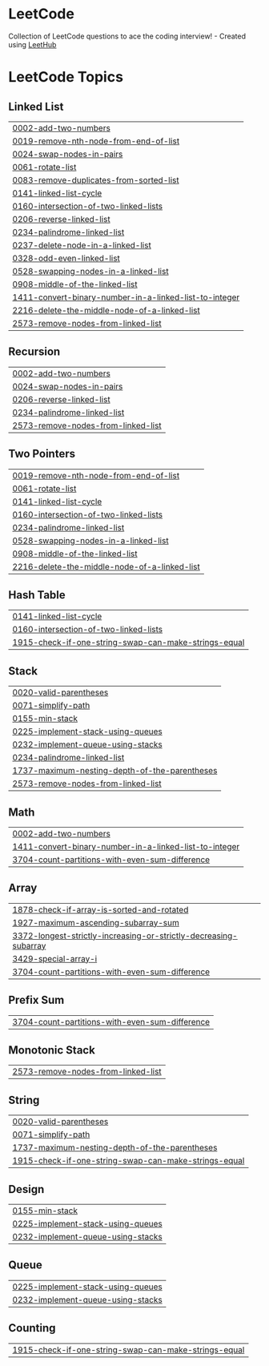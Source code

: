 # LeetCode
Collection of LeetCode questions to ace the coding interview! - Created using [LeetHub](https://github.com/QasimWani/LeetHub)

<!---LeetCode Topics Start-->
# LeetCode Topics
## Linked List
|  |
| ------- |
| [0002-add-two-numbers](https://github.com/Anshu10101/LeetCode/tree/master/0002-add-two-numbers) |
| [0019-remove-nth-node-from-end-of-list](https://github.com/Anshu10101/LeetCode/tree/master/0019-remove-nth-node-from-end-of-list) |
| [0024-swap-nodes-in-pairs](https://github.com/Anshu10101/LeetCode/tree/master/0024-swap-nodes-in-pairs) |
| [0061-rotate-list](https://github.com/Anshu10101/LeetCode/tree/master/0061-rotate-list) |
| [0083-remove-duplicates-from-sorted-list](https://github.com/Anshu10101/LeetCode/tree/master/0083-remove-duplicates-from-sorted-list) |
| [0141-linked-list-cycle](https://github.com/Anshu10101/LeetCode/tree/master/0141-linked-list-cycle) |
| [0160-intersection-of-two-linked-lists](https://github.com/Anshu10101/LeetCode/tree/master/0160-intersection-of-two-linked-lists) |
| [0206-reverse-linked-list](https://github.com/Anshu10101/LeetCode/tree/master/0206-reverse-linked-list) |
| [0234-palindrome-linked-list](https://github.com/Anshu10101/LeetCode/tree/master/0234-palindrome-linked-list) |
| [0237-delete-node-in-a-linked-list](https://github.com/Anshu10101/LeetCode/tree/master/0237-delete-node-in-a-linked-list) |
| [0328-odd-even-linked-list](https://github.com/Anshu10101/LeetCode/tree/master/0328-odd-even-linked-list) |
| [0528-swapping-nodes-in-a-linked-list](https://github.com/Anshu10101/LeetCode/tree/master/0528-swapping-nodes-in-a-linked-list) |
| [0908-middle-of-the-linked-list](https://github.com/Anshu10101/LeetCode/tree/master/0908-middle-of-the-linked-list) |
| [1411-convert-binary-number-in-a-linked-list-to-integer](https://github.com/Anshu10101/LeetCode/tree/master/1411-convert-binary-number-in-a-linked-list-to-integer) |
| [2216-delete-the-middle-node-of-a-linked-list](https://github.com/Anshu10101/LeetCode/tree/master/2216-delete-the-middle-node-of-a-linked-list) |
| [2573-remove-nodes-from-linked-list](https://github.com/Anshu10101/LeetCode/tree/master/2573-remove-nodes-from-linked-list) |
## Recursion
|  |
| ------- |
| [0002-add-two-numbers](https://github.com/Anshu10101/LeetCode/tree/master/0002-add-two-numbers) |
| [0024-swap-nodes-in-pairs](https://github.com/Anshu10101/LeetCode/tree/master/0024-swap-nodes-in-pairs) |
| [0206-reverse-linked-list](https://github.com/Anshu10101/LeetCode/tree/master/0206-reverse-linked-list) |
| [0234-palindrome-linked-list](https://github.com/Anshu10101/LeetCode/tree/master/0234-palindrome-linked-list) |
| [2573-remove-nodes-from-linked-list](https://github.com/Anshu10101/LeetCode/tree/master/2573-remove-nodes-from-linked-list) |
## Two Pointers
|  |
| ------- |
| [0019-remove-nth-node-from-end-of-list](https://github.com/Anshu10101/LeetCode/tree/master/0019-remove-nth-node-from-end-of-list) |
| [0061-rotate-list](https://github.com/Anshu10101/LeetCode/tree/master/0061-rotate-list) |
| [0141-linked-list-cycle](https://github.com/Anshu10101/LeetCode/tree/master/0141-linked-list-cycle) |
| [0160-intersection-of-two-linked-lists](https://github.com/Anshu10101/LeetCode/tree/master/0160-intersection-of-two-linked-lists) |
| [0234-palindrome-linked-list](https://github.com/Anshu10101/LeetCode/tree/master/0234-palindrome-linked-list) |
| [0528-swapping-nodes-in-a-linked-list](https://github.com/Anshu10101/LeetCode/tree/master/0528-swapping-nodes-in-a-linked-list) |
| [0908-middle-of-the-linked-list](https://github.com/Anshu10101/LeetCode/tree/master/0908-middle-of-the-linked-list) |
| [2216-delete-the-middle-node-of-a-linked-list](https://github.com/Anshu10101/LeetCode/tree/master/2216-delete-the-middle-node-of-a-linked-list) |
## Hash Table
|  |
| ------- |
| [0141-linked-list-cycle](https://github.com/Anshu10101/LeetCode/tree/master/0141-linked-list-cycle) |
| [0160-intersection-of-two-linked-lists](https://github.com/Anshu10101/LeetCode/tree/master/0160-intersection-of-two-linked-lists) |
| [1915-check-if-one-string-swap-can-make-strings-equal](https://github.com/Anshu10101/LeetCode/tree/master/1915-check-if-one-string-swap-can-make-strings-equal) |
## Stack
|  |
| ------- |
| [0020-valid-parentheses](https://github.com/Anshu10101/LeetCode/tree/master/0020-valid-parentheses) |
| [0071-simplify-path](https://github.com/Anshu10101/LeetCode/tree/master/0071-simplify-path) |
| [0155-min-stack](https://github.com/Anshu10101/LeetCode/tree/master/0155-min-stack) |
| [0225-implement-stack-using-queues](https://github.com/Anshu10101/LeetCode/tree/master/0225-implement-stack-using-queues) |
| [0232-implement-queue-using-stacks](https://github.com/Anshu10101/LeetCode/tree/master/0232-implement-queue-using-stacks) |
| [0234-palindrome-linked-list](https://github.com/Anshu10101/LeetCode/tree/master/0234-palindrome-linked-list) |
| [1737-maximum-nesting-depth-of-the-parentheses](https://github.com/Anshu10101/LeetCode/tree/master/1737-maximum-nesting-depth-of-the-parentheses) |
| [2573-remove-nodes-from-linked-list](https://github.com/Anshu10101/LeetCode/tree/master/2573-remove-nodes-from-linked-list) |
## Math
|  |
| ------- |
| [0002-add-two-numbers](https://github.com/Anshu10101/LeetCode/tree/master/0002-add-two-numbers) |
| [1411-convert-binary-number-in-a-linked-list-to-integer](https://github.com/Anshu10101/LeetCode/tree/master/1411-convert-binary-number-in-a-linked-list-to-integer) |
| [3704-count-partitions-with-even-sum-difference](https://github.com/Anshu10101/LeetCode/tree/master/3704-count-partitions-with-even-sum-difference) |
## Array
|  |
| ------- |
| [1878-check-if-array-is-sorted-and-rotated](https://github.com/Anshu10101/LeetCode/tree/master/1878-check-if-array-is-sorted-and-rotated) |
| [1927-maximum-ascending-subarray-sum](https://github.com/Anshu10101/LeetCode/tree/master/1927-maximum-ascending-subarray-sum) |
| [3372-longest-strictly-increasing-or-strictly-decreasing-subarray](https://github.com/Anshu10101/LeetCode/tree/master/3372-longest-strictly-increasing-or-strictly-decreasing-subarray) |
| [3429-special-array-i](https://github.com/Anshu10101/LeetCode/tree/master/3429-special-array-i) |
| [3704-count-partitions-with-even-sum-difference](https://github.com/Anshu10101/LeetCode/tree/master/3704-count-partitions-with-even-sum-difference) |
## Prefix Sum
|  |
| ------- |
| [3704-count-partitions-with-even-sum-difference](https://github.com/Anshu10101/LeetCode/tree/master/3704-count-partitions-with-even-sum-difference) |
## Monotonic Stack
|  |
| ------- |
| [2573-remove-nodes-from-linked-list](https://github.com/Anshu10101/LeetCode/tree/master/2573-remove-nodes-from-linked-list) |
## String
|  |
| ------- |
| [0020-valid-parentheses](https://github.com/Anshu10101/LeetCode/tree/master/0020-valid-parentheses) |
| [0071-simplify-path](https://github.com/Anshu10101/LeetCode/tree/master/0071-simplify-path) |
| [1737-maximum-nesting-depth-of-the-parentheses](https://github.com/Anshu10101/LeetCode/tree/master/1737-maximum-nesting-depth-of-the-parentheses) |
| [1915-check-if-one-string-swap-can-make-strings-equal](https://github.com/Anshu10101/LeetCode/tree/master/1915-check-if-one-string-swap-can-make-strings-equal) |
## Design
|  |
| ------- |
| [0155-min-stack](https://github.com/Anshu10101/LeetCode/tree/master/0155-min-stack) |
| [0225-implement-stack-using-queues](https://github.com/Anshu10101/LeetCode/tree/master/0225-implement-stack-using-queues) |
| [0232-implement-queue-using-stacks](https://github.com/Anshu10101/LeetCode/tree/master/0232-implement-queue-using-stacks) |
## Queue
|  |
| ------- |
| [0225-implement-stack-using-queues](https://github.com/Anshu10101/LeetCode/tree/master/0225-implement-stack-using-queues) |
| [0232-implement-queue-using-stacks](https://github.com/Anshu10101/LeetCode/tree/master/0232-implement-queue-using-stacks) |
## Counting
|  |
| ------- |
| [1915-check-if-one-string-swap-can-make-strings-equal](https://github.com/Anshu10101/LeetCode/tree/master/1915-check-if-one-string-swap-can-make-strings-equal) |
<!---LeetCode Topics End-->